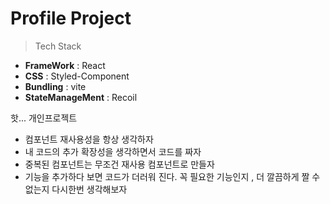 # Profile Project

> Tech Stack

- **FrameWork** : React
- **CSS** : Styled-Component
- **Bundling** : vite
- **StateManageMent** : Recoil

핫... 개인프로젝트

- 컴포넌트 재사용성을 항상 생각하자
- 내 코드의 추가 확장성을 생각하면서 코드를 짜자
- 중복된 컴포넌트는 무조건 재사용 컴포넌트로 만들자
- 기능을 추가하다 보면 코드가 더러워 진다. 꼭 필요한 기능인지 , 더 깔끔하게 짤 수 없는지 다시한번 생각해보자
